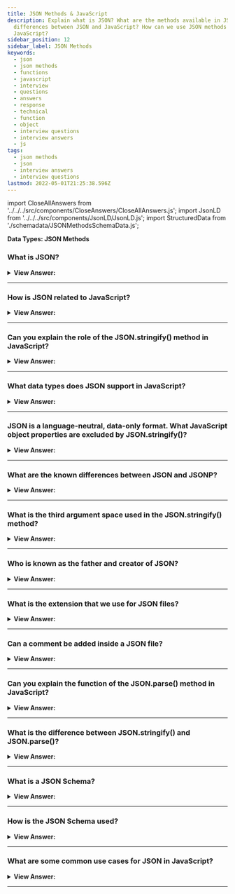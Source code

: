 ```yaml
---
title: JSON Methods & JavaScript
description: Explain what is JSON? What are the methods available in JSON? What are the
  differences between JSON and JavaScript? How can we use JSON methods in
  JavaScript?
sidebar_position: 12
sidebar_label: JSON Methods
keywords:
  - json
  - json methods
  - functions
  - javascript
  - interview
  - questions
  - answers
  - response
  - technical
  - function
  - object
  - interview questions
  - interview answers
  - js
tags:
  - json methods
  - json
  - interview answers
  - interview questions
lastmod: 2022-05-01T21:25:38.596Z
---
```


import CloseAllAnswers from '../../../src/components/CloseAnswers/CloseAllAnswers.js';
import JsonLD from '../../../src/components/JsonLD/JsonLD.js';
import StructuredData from './schemadata/JSONMethodsSchemaData.js';

<JsonLD data={StructuredData} />

<head>
  <title>JSON Methods | JavaScript Frontend Phone Interview Answers</title>
</head>

**Data Types: JSON Methods**

<CloseAllAnswers />

### What is JSON?

<details>
  <summary><strong>View Answer:</strong></summary>
  <div>
  <div><strong>Interview Response:</strong>JSON stands for JavaScript Object Notation, a lightweight data interchange format widely used for web APIs.
</div><br />
  <div><strong>Technical Response:</strong> JSON is a simple and lightweight data exchange format used across multiple language platforms. JSON means JavaScript Object Notation, and it is language and platform-independent. JSON often gets used when data gets sent from a server to a web page, and it works both on the front and back end of development environments. Several built-in JavaScript methods convert JSON objects from and back to their original format.
  </div><br />
  <div><strong className="codeExample">Code Example:</strong><br /><br />

  <div></div>

```json
{
  "name": "John",
  "age": 30,
  "isStudent": false
}
```

  </div>
  </div>
</details>

---

### How is JSON related to JavaScript?

<details>
  <summary><strong>View Answer:</strong></summary>
  <div>
  <div><strong>Interview Response:</strong> JSON syntax is derived from JavaScript, making it easy to use with JavaScript. JSON data can be parsed and converted into JavaScript objects.
  </div><br/>
  <div><strong>Technical Response:</strong> JSON is closely related to JavaScript because it is based on a subset of the JavaScript programming language syntax. JSON was inspired by JavaScript's object and array literal syntax and adopted it as the foundation for its data representation format. JavaScript provides built-in methods to parse and stringify JSON data, making it convenient for working with JSON in JavaScript applications.
  </div>
  </div>
</details>

---

### Can you explain the role of the JSON.stringify() method in JavaScript?

<details>
  <summary><strong>View Answer:</strong></summary>
  <div>
  <div><strong>Interview Response:</strong> The JSON.stringify() method converts a JavaScript object or value to a JSON string, optionally replacing values if a replacer function is specified or optionally including only the specified properties if a replacer array is specified.<br /><br />
  <strong>Syntax:</strong> JSON.stringify(value[, replacer[, space]])<br /><br />
  <ul>
    <li>The <strong>value</strong> to convert to a JSON string.</li>
    <li>• The (optional) <strong>replacer</strong> is a function or array used to change the behavior of the stringification process.</li>
    <li>• The (optional) <strong>space</strong> consists of a String or Number object that gets used to introduce white space into the output JSON string to improve readability. If this is a number, it denotes the number of white space characters to use, and the number is limited and defaults to 10 spaces.</li>
  </ul>
</div><br />
  <div><strong className="codeExample">Simple Example:</strong><br /><br />

  <div></div>

```js
let student = {
  name: 'John',
  age: 30,
  isAdmin: false,
  courses: ['html', 'css', 'js'],
  wife: null,
};

let json = JSON.stringify(student);

console.log(typeof json); // we've got a string!

console.log(json);
```

  </div><br />
  <div><strong className="codeExample">JSON Output:</strong><br /><br />

  <div></div>

```json
{
  "name": "John",
  "age": 30,
  "isAdmin": false,
  "courses": ["html", "css", "js"],
  "wife": null
}
```

  </div>
  </div>
</details>

---

### What data types does JSON support in JavaScript?

<details>
  <summary><strong>View Answer:</strong></summary>
  <div>
  <div><strong>Interview Response:</strong> JSON supports six data types including string, number, object, array, boolean, and null types. The string and object data types must be enclosed in quotes.
</div><br />
  <div><strong className="codeExample">Code Example:</strong><br /><br />

  <div></div>

```js
// a number in JSON is just a number
console.log(JSON.stringify(1)); // 1

// a string in JSON is still a string, but double-quoted
console.log(JSON.stringify('test')); // "test"

console.log(JSON.stringify(true)); // true

console.log(JSON.stringify([1, 2, 3])); // [1,2,3]
```

  </div>
  </div>
</details>

---

### JSON is a language-neutral, data-only format. What JavaScript object properties are excluded by JSON.stringify()?

<details>
  <summary><strong>View Answer:</strong></summary>
  <div>
  <div><strong>Interview Response:</strong> `JSON.stringify()` excludes functions, `undefined`, and symbol-typed properties. It also omits non-enumerable properties and properties from the prototype chain.
</div><br />
  <div><strong className="codeExample">Code Example:</strong><br /><br />

  <div></div>

```js
let user = {
  sayHi() {
    // ignored
    console.log('Hello');
  },
  [Symbol('id')]: 123, // ignored
  something: undefined, // ignored
};

console.log(JSON.stringify(user)); // {} (empty object)
```

  </div>
  </div>
</details>

---

### What are the known differences between JSON and JSONP?

<details>
  <summary><strong>View Answer:</strong></summary>
  <div>
  <div><strong>Interview Response:</strong> JSON is a data format for exchanging data between systems, while JSONP (JSON with Padding) is a technique that allows JavaScript code to make cross-domain requests, bypassing the Same-Origin Policy.
</div><br/>
  <div><strong>Technical Response:</strong> The difference between JSON and JSONP is that JSON is a simple data format for communication between different systems, and JSONP is also known as JSON with Padding. JSONP is a methodology for using that format with cross-domain ajax requests while not being affected by same-origin policy issues. The critical thing to remember with JSONP is that it is not a protocol or data type, and it is just a way of loading a script on the fly and processing the script that gets introduced to the page. In the spirit of JSONP, this means introducing a new JavaScript object from the server into the client application/ script.
</div>
  </div>
</details>

---

### What is the third argument space used in the JSON.stringify() method?

<details>
  <summary><strong>View Answer:</strong></summary>
  <div>
  <div><strong>Interview Response:</strong> The optional third argument, "space," in JSON.stringify() adds indentation and white space to the outputted JSON string.</div><br />
  <div><strong>Technical Response:</strong> The third argument of JSON.stringify(value, replacer, space) is the number of spaces to use for pretty formatting. Previously, all stringified objects had no indents and extra spaces. That is fine if we want to send an object over a network. The space argument is used exclusively for nice formatting. Remember that if you do not use the replacer, we should set it to null.
  </div><br />
  <div><strong className="codeExample">Code Example:</strong><br /><br />

  <div></div>

```js
let user = {
  name: 'John',
  age: 25,
  roles: {
    isAdmin: false,
    isEditor: true,
  },
};

console.log(JSON.stringify(user, null, 2)); // value: user, replacer: null, space: 2
```

  </div><br />
  <div><strong className="codeExample">JSON Indented 2 spaces:</strong><br /><br />

  <div></div>

```json
{
  "name": "John",
  "age": 25,
  "roles": {
    "isAdmin": false,
    "isEditor": true
  }
}
```

  </div><br />
  <div><strong className="codeExample">JSON Indented 4 spaces:</strong><br /><br />

  <div></div>

```json
// {
//     "name": "John",
//     "age": 25,
//     "roles": {
//         "isAdmin": false,
//         "isEditor": true
//     }
// }

```

  </div>
  </div>
</details>

---

### Who is known as the father and creator of JSON?

<details>
  <summary><strong>View Answer:</strong></summary>
  <div>
  <div><strong>Interview Response:</strong> Douglas Crockford is widely regarded as the "Father of JSON." Douglas Crockford designed the JSON format for the first time in 2000.
</div>
  </div>
</details>

---

### What is the extension that we use for JSON files?

<details>
  <summary><strong>View Answer:</strong></summary>
  <div>
  <div><strong>Interview Response:</strong> The extension of a JSON file is ".json." Because JSON files are text-based, we can change or view the file content using any text editor, such as notepad or notepad++.
</div>
  </div>
</details>

---

### Can a comment be added inside a JSON file?

<details>
  <summary><strong>View Answer:</strong></summary>
  <div>
  <div><strong>Interview Response:</strong> JSON does not support any comments. However, we can store comments in a Key or data object. We need to make sure that our application ignores the given data element during the processing of the JSON.
</div><br />
  <div><strong className="codeExample">Code Example:</strong> Commenting in JSON (Technically, it can be done but is not supported)<br /><br />

  <div></div>

```json
{
   "_comment1": "this is my comment", // <-- comment (not supported)
   "sport": "basketball",
   "coach": "Joe Smith",
   "wins": 15,
   "losses": 5
}
```

  </div>
  </div>
</details>

---

### Can you explain the function of the JSON.parse() method in JavaScript?

<details>
  <summary><strong>View Answer:</strong></summary>
  <div>
  <div><strong>Interview Response:</strong> JSON.parse() method in JavaScript parses a JSON string and converts it into a JavaScript object, making it easy to work with JSON data in JavaScript.</div><br />
  <div><strong>Technical Response:</strong> The JSON.parse() method parses a JSON string, constructing the JavaScript value or object described by the string. We can use an optional reviver function to perform a transformation on the resulting object before our code returns it. JSON parse is the opposite of the stringify method, and it returns an Object, Array, string, number, a boolean, or null value corresponding to the given JSON object text. You should note that JSON.parse() does not allow trailing commas.
  </div><br />
  <div><strong className="codeExample">Code Example:</strong><br /><br />

<strong>Syntax: </strong> JSON.parse(text[, reviver]);<br /><br />

  <div></div>

```js
// Simple Example: stringified array
let numbers = '[0, 1, 2, 3]';

numbers = JSON.parse(numbers);

console.log(numbers[1]); // 1

// Example: Using the option second argument reviver
JSON.parse('{"1": 1, "2": 2, "3": {"4": 4, "5": {"6": 6}}}', (key, value) => {
  console.log(key); // log the current property name, the last is "".
  return value; // return the unchanged property value.
});

// 1
// 2
// 4
// 6
// 5
// 3
// ""
```

:::note

We should note that JSON.parse() does not allow trailing commas.

:::

  </div>
  </div>
</details>

---

### What is the difference between JSON.stringify() and JSON.parse()?

<details>
  <summary><strong>View Answer:</strong></summary>
  <div>
  <div><strong>Interview Response:</strong> JSON.stringify() converts a JavaScript object to a JSON string, while JSON.parse() converts a JSON string to a JavaScript object.</div><br />
  <div><strong className="codeExample">Code Example:</strong><br /><br />

  <div></div>

```js
let obj = {name: "John", age: 30};

let jsonString = JSON.stringify(obj);
console.log(jsonString); // '{"name":"John","age":30}'

let parsedObj = JSON.parse(jsonString);
console.log(parsedObj); // {name: 'John', age: 30}
```

  </div>
  </div>
</details>

---

### What is a JSON Schema?

<details>
  <summary><strong>View Answer:</strong></summary>
  <div>
  <div><strong>Interview Response:</strong> JSON Schema is a specification for validating the structure and content of JSON data, allowing for standardized data validation and interchange.
  </div>
  <div><strong>Technical Response:</strong> A JSON Schema is a declarative specification that defines the structure, content, and validation rules for JSON data. It provides a way to describe the expected format and properties of JSON objects, enabling validation, documentation, and interoperability between systems.<br/><br/>A JSON Schema is itself represented as a JSON object and follows a specific schema defined by the JSON Schema specification. It describes the constraints and expectations for the JSON data it validates. A JSON Schema can define properties, data types, required fields, minimum and maximum values, regular expressions, and more.
  </div><br />
  <div><strong className="codeExample">Code Example:</strong><br /><br />

  <div></div>

```json
{
  "$schema": "http://json-schema.org/draft-07/schema#",
  "type": "object",
  "properties": {
    "name": {
      "type": "string"
    },
    "age": {
      "type": "number",
      "minimum": 0
    },
    "isStudent": {
      "type": "boolean"
    }
  },
  "required": ["name", "age"]
}
```

  </div>
  </div>
</details>

---

### How is the JSON Schema used?

<details>
  <summary><strong>View Answer:</strong></summary>
  <div>
  <div><strong>Interview Response:</strong> The JSON Schema is used to validate the structure and data of JSON documents, ensuring consistency and interoperability between systems.
  </div>
  </div>
</details>

---

### What are some common use cases for JSON in JavaScript?

<details>
  <summary><strong>View Answer:</strong></summary>
  <div>
  <div><strong>Interview Response:</strong> JSON is often used in JavaScript for data exchange between a client and a server, for storing data in a file or a database, or for sending and receiving data through APIs.
  </div><br />
  <div><strong className="codeExample">Code Example:</strong><br /><br />

  <div></div>

```js
// JSON data representing a person
var jsonStr = '{"name":"John","age":30,"isStudent":false}';

// Parsing JSON string into a JavaScript object
var obj = JSON.parse(jsonStr);

// Accessing properties of the JavaScript object
console.log(obj.name);  // Output: John
console.log(obj.age);   // Output: 30
console.log(obj.isStudent);  // Output: false

// Modifying the JavaScript object
obj.age = 31;
obj.isStudent = true;

// Converting the JavaScript object back to a JSON string
var updatedJsonStr = JSON.stringify(obj);

console.log(updatedJsonStr);
// Output: {"name":"John","age":31,"isStudent":true}
```

This code illustrates the basic operations of parsing JSON, accessing object properties, modifying data, and converting JavaScript objects to JSON strings.

  </div>
  </div>
</details>

---
